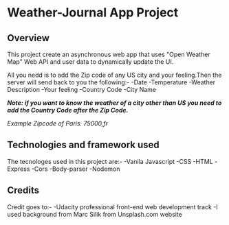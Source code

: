# Weather-Journal App Project

## Overview

This project create an asynchronous web app that uses "Open Weather Map" Web API and user data to dynamically update the UI.

All you nedd is to add the Zip code of any US city and your feeling.Then the server will send back to you the following:-
-Date
-Temperature
-Weather Description
-Your feeling
-Country Code
-City Name

**_Note: if you want to know the weather of a city other than US you need to add the Country Code after the Zip Code._**

_Example_
_Zipcode of Paris: *75000,fr*_

## Technologies and framework used

The tecnologes used in this project are:-
-Vanila Javascript
-CSS
-HTML
-Express
-Cors
-Body-parser
-Nodemon

## Credits

Credit goes to:-
-Udacity professional front-end web development track
-I used background from Marc Silik from Unsplash.com website
